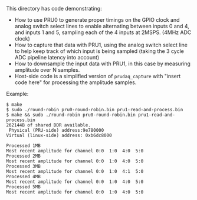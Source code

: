 This directory has code demonstrating:
 * How to use PRU0 to generate proper timings on the GPIO clock and analog switch select lines to enable alternating between inputs 0 and 4, and inputs 1 and 5, sampling each of the 4 inputs at 2MSPS. (4MHz ADC clock)
 * How to capture that data with PRU1, using the analog switch select line to help keep track of which input is being sampled (taking the 3 cycle ADC pipeline latency into account)
 * How to downsample the input data with PRU1, in this case by measuring amplitude over N samples.
 * Host-side code is a simplified version of ```prudaq_capture``` with "insert code here" for processing the amplitude samples.

Example:
```
$ make
$ sudo ./round-robin pru0-round-robin.bin pru1-read-and-process.bin
$ make && sudo ./round-robin pru0-round-robin.bin pru1-read-and-process.bin
262144B of shared DDR available.
 Physical (PRU-side) address:9e780000
Virtual (linux-side) address: 0xb6dc8000

Processed 1MB
Most recent amplitude for channel 0:0  1:0  4:0  5:0
Processed 2MB
Most recent amplitude for channel 0:0  1:0  4:0  5:0
Processed 3MB
Most recent amplitude for channel 0:0  1:0  4:1  5:0
Processed 4MB
Most recent amplitude for channel 0:0  1:0  4:0  5:0
Processed 5MB
Most recent amplitude for channel 0:0  1:0  4:0  5:0
```
